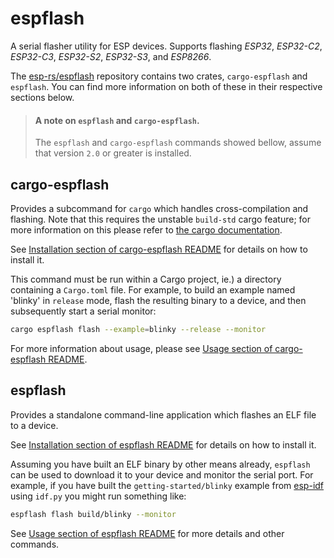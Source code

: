 # espflash

A serial flasher utility for ESP devices. Supports flashing _ESP32_, _ESP32-C2_, _ESP32-C3_, _ESP32-S2_, _ESP32-S3_, and _ESP8266_.

The [esp-rs/espflash] repository contains two crates, `cargo-espflash` and `espflash`. You can find more information on both of these in their respective sections below.

> #### A note on `espflash` and `cargo-espflash`.
>
> The `espflash` and `cargo-espflash` commands showed bellow, assume that version `2.0` or
> greater is installed.

[esp-rs/espflash]: https://github.com/esp-rs/espflash

## cargo-espflash

Provides a subcommand for `cargo` which handles cross-compilation and flashing. Note that this requires the unstable `build-std` cargo feature; for more information on this please refer to [the cargo documentation].

See [Installation section of cargo-espflash README] for details on how to install it.

This command must be run within a Cargo project, ie.) a directory containing a `Cargo.toml` file. For example, to build an example named 'blinky' in `release` mode, flash the resulting binary to a device, and then subsequently start a serial monitor:

```bash
cargo espflash flash --example=blinky --release --monitor
```

For more information about usage, please see [Usage section of cargo-espflash README].

[the cargo documentation]: https://doc.rust-lang.org/cargo/reference/unstable.html#build-std
[Installation section of cargo-espflash README]: https://github.com/esp-rs/espflash/tree/main/cargo-espflash#installation
[Usage section of cargo-espflash README]: https://github.com/esp-rs/espflash/tree/main/cargo-espflash#usage

## espflash

Provides a standalone command-line application which flashes an ELF file to a device.

See [Installation section of espflash README] for details on how to install it.

Assuming you have built an ELF binary by other means already, `espflash` can be used to download it to your device and monitor the serial port. For example, if you have built the `getting-started/blinky` example from [esp-idf] using `idf.py` you might run something like:

```bash
espflash flash build/blinky --monitor
```
See [Usage section of espflash README] for more details and other commands.

[Installation section of espflash README]: https://github.com/esp-rs/espflash/tree/main/espflash#installation
[esp-idf]: https://github.com/espressif/esp-idf
[espflash readme]: https://github.com/esp-rs/espflash/blob/master/espflash/README.md
[Usage section of espflash README]: https://github.com/esp-rs/espflash/tree/main/espflash#usage
